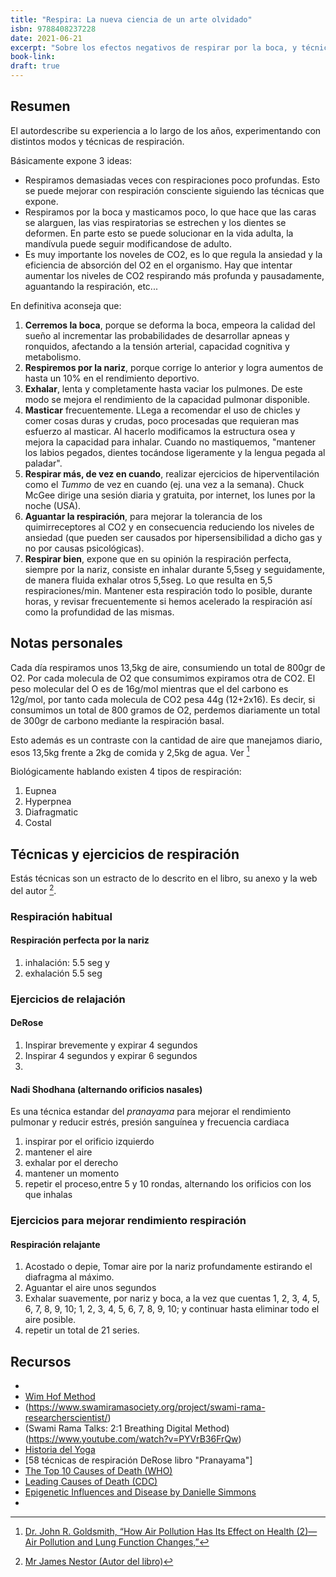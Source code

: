```yaml
--- 
title: "Respira: La nueva ciencia de un arte olvidado"
isbn: 9788408237228
date: 2021-06-21
excerpt: "Sobre los efectos negativos de respirar por la boca, y técnicas para mejorar la respiración nasal y aumentar la capacidad pulmonar."
book-link: 
draft: true
---
```


## Resumen

El autordescribe su experiencia a lo largo de los años, experimentando con distintos modos y técnicas de respiración.

Básicamente expone 3 ideas:
- Respiramos demasiadas veces con respiraciones poco profundas. Esto se puede mejorar con respiración consciente siguiendo las técnicas que expone.
- Respiramos por la boca y masticamos poco, lo que hace que las caras se alarguen, las vias respiratorias se estrechen y los dientes se deformen. En parte esto se puede solucionar en la vida adulta, la mandívula puede seguir modificandose de adulto.
- Es muy importante los noveles de CO2, es lo que regula la ansiedad y la eficiencia de absorción del O2 en el organismo. Hay que intentar aumentar los niveles de CO2 respirando más profunda y pausadamente, aguantando la respiración, etc...

En definitiva aconseja que:
1. **Cerremos la boca**, porque se deforma la boca, empeora la calidad del sueño al incrementar las probabilidades de desarrollar apneas y ronquidos, afectando a la tensión arterial, capacidad cognitiva y metabolismo.
2. **Respiremos por la nariz**, porque corrige lo anterior y logra aumentos de hasta un 10% en el rendimiento deportivo.
3. **Exhalar**, lenta y completamente hasta vaciar los pulmones. De este modo se mejora el rendimiento de la capacidad pulmonar disponible.
4. **Masticar** frecuentemente. LLega a recomendar el uso de chicles y comer cosas duras y crudas, poco procesadas que requieran mas esfuerzo al masticar. Al hacerlo modificamos la estructura osea y mejora la capacidad para inhalar. Cuando no mastiquemos, "mantener los labios pegados, dientes tocándose ligeramente y la lengua pegada al paladar".
5. **Respirar más, de vez en cuando**, realizar ejercicios de hiperventilación como el *Tummo* de vez en cuando (ej. una vez a la semana). Chuck McGee dirige una sesión diaria y gratuita, por internet, los lunes por la noche (USA).
6. **Aguantar la respiración**, para mejorar la tolerancia de los quimirreceptores al CO2 y en consecuencia reduciendo los niveles de ansiedad (que pueden ser causados por hipersensibilidad a dicho gas y no por causas psicológicas).
7. **Respirar bien**, expone que en su opinión la respiración perfecta, siempre por la nariz, consiste en inhalar durante 5,5seg y seguidamente, de manera fluida exhalar otros 5,5seg. Lo que resulta en 5,5 respiraciones/min. Mantener esta respiración todo lo posible, durante horas, y revisar frecuentemente si hemos acelerado la respiración así como la profundidad de las mismas.

## Notas personales

Cada día respiramos unos 13,5kg de aire, consumiendo un total de 800gr de O2. Por cada molecula de O2 que consumimos expiramos otra de CO2. 
El peso molecular del O es de 16g/mol mientras que el del carbono es 12g/mol, por tanto cada molecula de CO2 pesa 44g (12+2x16). Es decir, si consumimos un total de 800 gramos de O2, perdemos diariamente un total de 300gr de carbono mediante la respiración basal.

Esto además es un contraste con la cantidad de aire que manejamos diario, esos 13,5kg frente a 2kg de comida y 2,5kg de agua. Ver [^ref air-pollution]

Biológicamente hablando existen 4 tipos de respiración:
1. Eupnea
2. Hyperpnea
3. Diafragmatic
4. Costal

## Técnicas y ejercicios de respiración

Estás técnicas son un estracto de lo descrito en el libro, su anexo y la web del autor [^ref james-nestor].

### Respiración habitual
#### Respiración perfecta por la nariz
1. inhalación: 5.5 seg y 
2. exhalación 5.5 seg

### Ejercicios de relajación

#### DeRose
1. Inspirar brevemente y expirar 4 segundos
2. Inspirar 4 segundos y expirar 6 segundos
3.

#### Nadi Shodhana (alternando orificios nasales)
Es una técnica estandar del *pranayama* para mejorar el rendimiento pulmonar y reducir estrés, presión sanguínea y frecuencia cardiaca
1. inspirar por el orificio izquierdo
2. mantener el aire
3. exhalar por el derecho
4. mantener un momento
5. repetir el proceso,entre 5 y 10 rondas, alternando los orificios con los que inhalas

### Ejercicios para mejorar rendimiento respiración
#### Respiración relajante
1. Acostado o depie, Tomar aire por la nariz profundamente estirando el diafragma al máximo.
2. Aguantar el aire unos segundos
3. Exhalar suavemente, por nariz y boca, a la vez que cuentas 1, 2, 3, 4, 5, 6, 7, 8, 9, 10; 1, 2, 3, 4, 5, 6, 7, 8, 9, 10; y continuar hasta eliminar todo el aire posible.
4. repetir un total de 21 series.

## Recursos

- [^ref james-nestor]: [Mr James Nestor (Autor del libro)](https://www.mrjamesnestor.com/breath)
- [Wim Hof Method](https://www.wimhofmethod.com/applications)
- (https://www.swamiramasociety.org/project/swami-rama-researcherscientist/)
- (Swami Rama Talks: 2:1 Breathing Digital Method)(https://www.youtube.com/watch?v=PYVrB36FrQw)
- [Historia del Yoga](https://www.iep.utm.edu/yoga/)
- [58 técnicas de respiración DeRose libro "Pranayama"]
- [The Top 10 Causes of Death (WHO)](https://www.who.int/news-room/fact-sheets/detail/the-top-10-causes-of-death)
- [Leading Causes of Death (CDC)](https://www.cdc.gov/nchs/fastats/leading-causes-of-death.htm)
- [Epigenetic Influences and Disease by Danielle Simmons](https://www.nature.com/scitable/topicpage/epigenetic-influences-and-disease-895/)
- [^ref air-pollution]: [Dr. John R. Goldsmith, “How Air Pollution Has Its Effect on Health (2)—Air Pollution and Lung Function Changes,”]()
